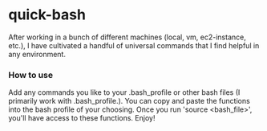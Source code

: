 # quick-bash

After working in a bunch of different machines (local, vm, ec2-instance, etc.), I have cultivated a handful of universal commands that I find helpful in any environment.

### How to use

Add any commands you like to your .bash_profile or other bash files (I primarily work with .bash_profile.). You can copy and paste the functions into the bash profile of your choosing. Once you run 'source <bash_file>', you'll have access to these functions. Enjoy!
